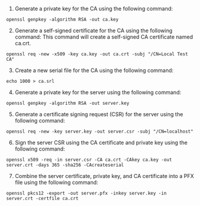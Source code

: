 1. Generate a private key for the CA using the following command:
```
openssl genpkey -algorithm RSA -out ca.key
```

2. Generate a self-signed certificate for the CA using the following command:
This command will create a self-signed CA certificate named ca.crt.
```
openssl req -new -x509 -key ca.key -out ca.crt -subj "/CN=Local Test CA"
```

3. Create a new serial file for the CA using the following command:
```
echo 1000 > ca.srl
```

4. Generate a private key for the server using the following command:
```
openssl genpkey -algorithm RSA -out server.key
```

5. Generate a certificate signing request (CSR) for the server using the following command:
```
openssl req -new -key server.key -out server.csr -subj "/CN=localhost"
```

6. Sign the server CSR using the CA certificate and private key using the following command:
```
openssl x509 -req -in server.csr -CA ca.crt -CAkey ca.key -out server.crt -days 365 -sha256 -CAcreateserial
```

7. Combine the server certificate, private key, and CA certificate into a PFX file using the following command:
```
openssl pkcs12 -export -out server.pfx -inkey server.key -in server.crt -certfile ca.crt
```
